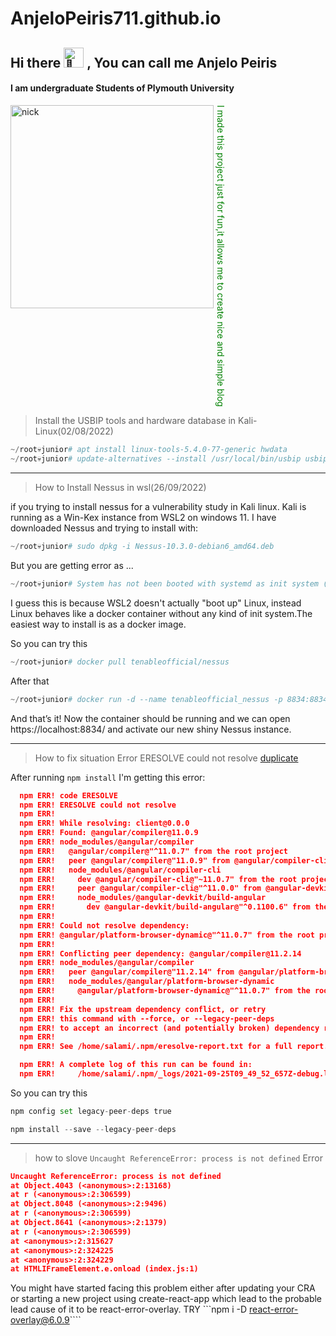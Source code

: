 # AnjeloPeiris711.github.io
## Hi there <picture><source srcset="https://fonts.gstatic.com/s/e/notoemoji/latest/1f44b/512.webp" type="image/webp"><img src="https://fonts.gstatic.com/s/e/notoemoji/latest/1f44b/512.gif" alt="👋" width="32" height="32"></picture> , You can call me Anjelo Peiris
#### I am undergraduate Students of Plymouth University 
<img align="left" alt="nick" width="325" src="https://images6.fanpop.com/image/photos/41200000/IMG-1970-PNG-nick-wilde-41239315-702-970.png">
<p align ="right" style="color:green; writing-mode: vertical-rl;">I made this project just for fun,it allows me to create nice and simple blog</p>

> Install the USBIP tools and hardware database in Kali-Linux(02/08/2022)

```python
~/root💀junior# apt install linux-tools-5.4.0-77-generic hwdata
~/root💀junior# update-alternatives --install /usr/local/bin/usbip usbip /usr/lib/linux-tools/5.4.0-77-generic/usbip 20
```
----

> How to Install Nessus in wsl(26/09/2022)

if you  trying to install nessus for a vulnerability study in Kali linux. Kali is running as a Win-Kex instance from WSL2 on windows 11. I have downloaded Nessus and trying to install with:

```python
~/root💀junior# sudo dpkg -i Nessus-10.3.0-debian6_amd64.deb
```

But you are getting error as ...

```python
~/root💀junior# System has not been booted with systemd as init system (PID 1). Can't operate
```
I guess this is because WSL2 doesn't actually "boot up" Linux, instead Linux behaves like a docker container without any kind of init system.The easiest way to install is as a docker image.

So you can try this

```python
~/root💀junior# docker pull tenableofficial/nessus
```

After that

```python
~/root💀junior# docker run -d --name tenableofficial_nessus -p 8834:8834 tenableofficial/nessus
```
And that’s it! Now the container should be running and we can open https://localhost:8834/ and activate our new shiny Nessus instance.

----
> How to fix situation Error ERESOLVE could not resolve [duplicate](09/10/2022)

After running ```npm install``` I'm getting this error:

```json
  npm ERR! code ERESOLVE
  npm ERR! ERESOLVE could not resolve
  npm ERR! 
  npm ERR! While resolving: client@0.0.0
  npm ERR! Found: @angular/compiler@11.0.9
  npm ERR! node_modules/@angular/compiler
  npm ERR!   @angular/compiler@"^11.0.7" from the root project
  npm ERR!   peer @angular/compiler@"11.0.9" from @angular/compiler-cli@11.0.9
  npm ERR!   node_modules/@angular/compiler-cli
  npm ERR!     dev @angular/compiler-cli@"~11.0.7" from the root project
  npm ERR!     peer @angular/compiler-cli@"^11.0.0" from @angular-devkit/build-angular@0.1100.7
  npm ERR!     node_modules/@angular-devkit/build-angular
  npm ERR!       dev @angular-devkit/build-angular@"^0.1100.6" from the root project
  npm ERR! 
  npm ERR! Could not resolve dependency:
  npm ERR! @angular/platform-browser-dynamic@"^11.0.7" from the root project
  npm ERR! 
  npm ERR! Conflicting peer dependency: @angular/compiler@11.2.14
  npm ERR! node_modules/@angular/compiler
  npm ERR!   peer @angular/compiler@"11.2.14" from @angular/platform-browser-dynamic@11.2.14
  npm ERR!   node_modules/@angular/platform-browser-dynamic
  npm ERR!     @angular/platform-browser-dynamic@"^11.0.7" from the root project
  npm ERR! 
  npm ERR! Fix the upstream dependency conflict, or retry
  npm ERR! this command with --force, or --legacy-peer-deps
  npm ERR! to accept an incorrect (and potentially broken) dependency resolution.
  npm ERR! 
  npm ERR! See /home/salami/.npm/eresolve-report.txt for a full report.

  npm ERR! A complete log of this run can be found in:
  npm ERR!     /home/salami/.npm/_logs/2021-09-25T09_49_52_657Z-debug.log
```

So you can try this

```python
npm config set legacy-peer-deps true
```

```python
npm install --save --legacy-peer-deps
```
----
> how to slove ```Uncaught ReferenceError: process is not defined``` Error 

```json
Uncaught ReferenceError: process is not defined
at Object.4043 (<anonymous>:2:13168)
at r (<anonymous>:2:306599)
at Object.8048 (<anonymous>:2:9496)
at r (<anonymous>:2:306599)
at Object.8641 (<anonymous>:2:1379)
at r (<anonymous>:2:306599)
at <anonymous>:2:315627
at <anonymous>:2:324225
at <anonymous>:2:324229
at HTMLIFrameElement.e.onload (index.js:1)
```

You might have started facing this problem either after updating your CRA or starting a new project using create-react-app which lead to the probable lead cause of it to be react-error-overlay.
TRY ```npm i -D react-error-overlay@6.0.9````
